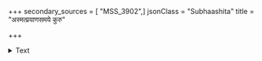 +++
secondary_sources = [ "MSS_3902",]
jsonClass = "Subhaashita"
title = "अस्मत्प्रयाणसमये कुरु"

+++

<details><summary>Text</summary>

अस्मत्प्रयाणसमये कुरु मङ्गलानि किं रोदिषि प्रियतमे वद कारणं मे।  
भोः प्राणनाथ विरहानलतीव्रताप- धूमेन वारि गलितं मम लोचनानाम्॥
</details>
